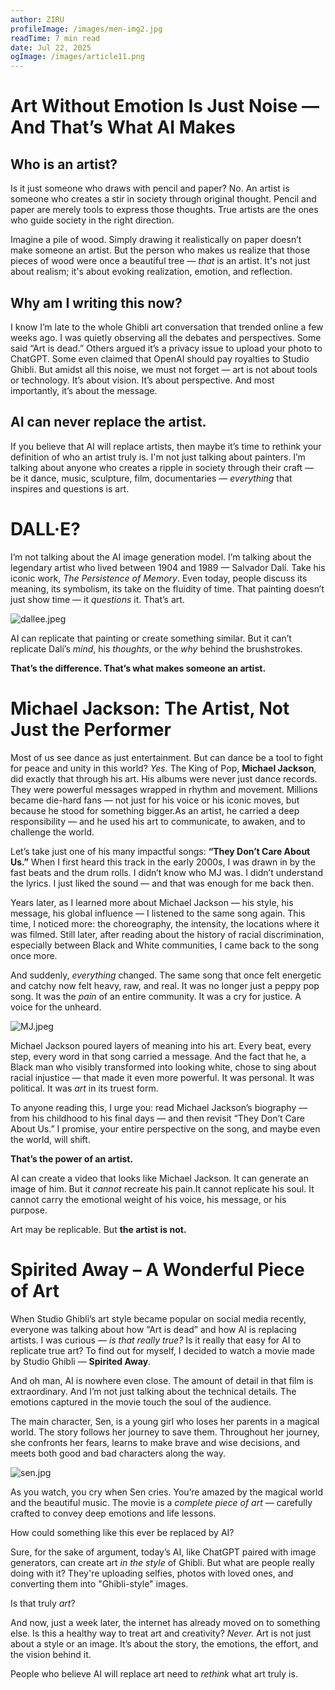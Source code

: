 ```yaml
---
author: ZIRU
profileImage: /images/men-img2.jpg
readTime: 7 min read
date: Jul 22, 2025
ogImage: /images/article11.png
---
```


# Art Without Emotion Is Just Noise — And That’s What AI Makes

## Who is an artist?

Is it just someone who draws with pencil and paper? No. An artist is someone who creates a stir in society through original thought. Pencil and paper are merely tools to express those thoughts. True artists are the ones who guide society in the right direction.

Imagine a pile of wood. Simply drawing it realistically on paper doesn’t make someone an artist. But the person who makes us realize that those pieces of wood were once a beautiful tree — *that* is an artist. It's not just about realism; it's about evoking realization, emotion, and reflection.

## Why am I writing this now?

I know I’m late to the whole Ghibli art conversation that trended online a few weeks ago. I was quietly observing all the debates and perspectives. Some said “Art is dead.” Others argued it’s a privacy issue to upload your photo to ChatGPT. Some even claimed that OpenAI should pay royalties to Studio Ghibli.
But amidst all this noise, we must not forget — art is not about tools or technology. It’s about vision. It’s about perspective. And most importantly, it’s about the message.

## AI can never replace the artist.

If you believe that AI will replace artists, then maybe it’s time to rethink your definition of who an artist truly is. I'm not just talking about painters. I’m talking about anyone who creates a ripple in society through their craft — be it dance, music, sculpture, film, documentaries — *everything* that inspires and questions is art.

# DALL·E?

I’m not talking about the AI image generation model. I’m talking about the legendary artist who lived between 1904 and 1989 — Salvador Dalí. Take his iconic work, *The Persistence of Memory*. Even today, people discuss its meaning, its symbolism, its take on the fluidity of time. That painting doesn’t just show time — it *questions* it. That’s art.

![dallee.jpeg](/images/dallee.jpeg)

AI can replicate that painting or create something similar. But it can’t replicate Dalí’s *mind*, his *thoughts*, or the *why* behind the brushstrokes.

**That’s the difference. That’s what makes someone an artist.**

# Michael Jackson: The Artist, Not Just the Performer

Most of us see dance as just entertainment. But can dance be a tool to fight for peace and unity in this world? *Yes.* The King of Pop, **Michael Jackson**, did exactly that through his art. His albums were never just dance records. They were powerful messages wrapped in rhythm and movement. Millions became die-hard fans — not just for his voice or his iconic moves, but because he stood for something bigger.As an artist, he carried a deep responsibility — and he used his art to communicate, to awaken, and to challenge the world.

Let’s take just one of his many impactful songs: **“They Don’t Care About Us.”**
When I first heard this track in the early 2000s, I was drawn in by the fast beats and the drum rolls. I didn’t know who MJ was. I didn’t understand the lyrics. I just liked the sound — and that was enough for me back then.

Years later, as I learned more about Michael Jackson — his style, his message, his global influence — I listened to the same song again. This time, I noticed more: the choreography, the intensity, the locations where it was filmed. Still later, after reading about the history of racial discrimination, especially between Black and White communities, I came back to the song once more.

And suddenly, *everything* changed.
The same song that once felt energetic and catchy now felt heavy, raw, and real. It was no longer just a peppy pop song. It was the *pain* of an entire community. It was a cry for justice. A voice for the unheard.

![MJ.jpeg](/images/MJ.jpg)

Michael Jackson poured layers of meaning into his art. Every beat, every step, every word in that song carried a message. And the fact that he, a Black man who visibly transformed into looking white, chose to sing about racial injustice — that made it even more powerful. It was personal. It was political. It was *art* in its truest form.

To anyone reading this, I urge you: read Michael Jackson’s biography — from his childhood to his final days — and then revisit “They Don’t Care About Us.” I promise, your entire perspective on the song, and maybe even the world, will shift.

**That’s the power of an artist.**

AI can create a video that looks like Michael Jackson. It can generate an image of him. But it *cannot* recreate his pain.It cannot replicate his soul. It cannot carry the emotional weight of his voice, his message, or his purpose.

Art may be replicable. But **the artist is not.**

# Spirited Away – A Wonderful Piece of Art

When Studio Ghibli’s art style became popular on social media recently, everyone was talking about how “Art is dead” and how AI is replacing artists. I was curious — *is that really true?* Is it really that easy for AI to replicate true art? To find out for myself, I decided to watch a movie made by Studio Ghibli — **Spirited Away**.

And oh man, AI is nowhere even close. The amount of detail in that film is extraordinary. And I’m not just talking about the technical details. The emotions captured in the movie touch the soul of the audience.

The main character, Sen, is a young girl who loses her parents in a magical world. The story follows her journey to save them. Throughout her journey, she confronts her fears, learns to make brave and wise decisions, and meets both good and bad characters along the way.

![sen.jpg](/images/sen.jpg)

As you watch, you cry when Sen cries. You’re amazed by the magical world and the beautiful music. The movie is a *complete piece of art* — carefully crafted to convey deep emotions and life lessons.

How could something like this ever be replaced by AI?

Sure, for the sake of argument, today’s AI, like ChatGPT paired with image generators, can create art *in the style* of Ghibli. But what are people really doing with it?
They're uploading selfies, photos with loved ones, and converting them into "Ghibli-style" images.

Is that truly *art*?

And now, just a week later, the internet has already moved on to something else.
Is this a healthy way to treat art and creativity? *Never.*
Art is not just about a style or an image. It’s about the story, the emotions, the effort, and the vision behind it.

People who believe AI will replace art need to *rethink* what art truly is.